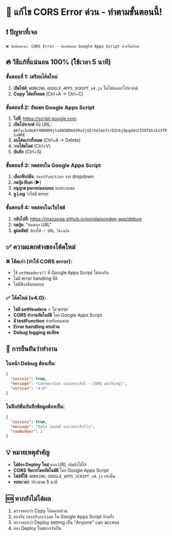 # 🚨 แก้ไข CORS Error ด่วน - ทำตามขั้นตอนนี้!

## ❗ ปัญหาที่เจอ
```
❌ ข้อผิดพลาด: CORS Error - ต้องอัพเดท Google Apps Script ด้วยโค้ดใหม่
```

## 🔥 วิธีแก้ที่แน่นอน 100% (ใช้เวลา 5 นาที)

### ขั้นตอนที่ 1: เตรียมโค้ดใหม่
1. **เปิดไฟล์**: `WORKING_GOOGLE_APPS_SCRIPT_v4.js` ในโฟลเดอร์โปรเจกต์
2. **Copy โค้ดทั้งหมด** (Ctrl+A → Ctrl+C)

### ขั้นตอนที่ 2: อัพเดท Google Apps Script
1. **ไปที่**: https://script.google.com
2. **เปิดโปรเจกต์** ที่มี URL: `AKfycbxNsKY4B6N09jto88SBDmSSRu3jUZrhdJaefcrDZnkj0pqddsCI59Tbhik1STRSvNRE`
3. **ลบโค้ดเก่าทั้งหมด** (Ctrl+A → Delete)
4. **วางโค้ดใหม่** (Ctrl+V)
5. **บันทึก** (Ctrl+S)

### ขั้นตอนที่ 3: ทดสอบใน Google Apps Script
1. **เลือกฟังก์ชัน**: `testFunction` จาก dropdown
2. **กดปุ่ม Run** (▶️)
3. **อนุญาต permissions** หากระบบขอ
4. **ดู Log** ว่าไม่มี error

### ขั้นตอนที่ 4: ทดสอบในเว็บไซต์
1. **กลับไปที่**: https://mazaoga.github.io/pondaipondee-app/debug
2. **กดปุ่ม**: "ทดสอบ URL"
3. **ดูผลลัพธ์**: ต้องได้ `✅ URL ใช้งานได้`

## ✅ ความแตกต่างของโค้ดใหม่

### ❌ โค้ดเก่า (ทำให้ CORS error):
- ใช้ `setHeaders()` ที่ Google Apps Script ไม่รองรับ
- ไม่มี error handling ที่ดี
- ไม่มีฟังก์ชันทดสอบ

### ✅ โค้ดใหม่ (v4.0):
- **ไม่มี setHeaders** = ไม่ error
- **CORS ทำงานอัตโนมัติ** โดย Google Apps Script
- **มี testFunction** สำหรับทดสอบ
- **Error handling ครบถ้วน**
- **Debug logging ละเอียด**

## 🎯 การยืนยันว่าทำงาน

### ในหน้า Debug ต้องเห็น:
```json
{
  "success": true,
  "message": "Connection successful - CORS working!",
  "version": "4.0"
}
```

### ในฟังก์ชันบันทึกข้อมูลต้องเห็น:
```json
{
  "success": true,
  "message": "Data saved successfully",
  "rowNumber": 2
}
```

## 💡 หมายเหตุสำคัญ

- **ไม่ต้อง Deploy ใหม่** หาก URL เดิมยังใช้ได้
- **CORS จัดการโดยอัตโนมัติ** โดย Google Apps Script
- **ไฟล์ที่ใช้**: `WORKING_GOOGLE_APPS_SCRIPT_v4.js` เท่านั้น
- **ระยะเวลา**: ประมาณ 5 นาที

## 🆘 หากยังไม่ได้ผล

1. ตรวจสอบว่า Copy โค้ดครบถ้วน
2. ลองรัน `testFunction` ใน Google Apps Script อีกครั้ง
3. ตรวจสอบว่า Deploy setting เป็น "Anyone" can access
4. ลอง Deploy ใหม่หากจำเป็น
